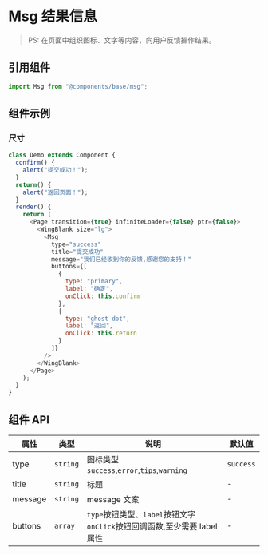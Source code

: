 # Msg 结果信息

> PS: 在页面中组织图标、文字等内容，向用户反馈操作结果。

## 引用组件

```js
import Msg from "@components/base/msg";
```

## 组件示例

### 尺寸

<!--DemoStart-->

```js
class Demo extends Component {
  confirm() {
    alert("提交成功！");
  }
  return() {
    alert("返回页面！");
  }
  render() {
    return (
      <Page transition={true} infiniteLoader={false} ptr={false}>
        <WingBlank size="lg">
          <Msg
            type="success"
            title="提交成功"
            message="我们已经收到你的反馈,感谢您的支持！"
            buttons={[
              {
                type: "primary",
                label: "确定",
                onClick: this.confirm
              },
              {
                type: "ghost-dot",
                label: "返回",
                onClick: this.return
              }
            ]}
          />
        </WingBlank>
      </Page>
    );
  }
}
```

<!--End-->

## 组件 API

| 属性    | 类型     | 说明                                                                     | 默认值    |
| ------- | -------- | ------------------------------------------------------------------------ | --------- |
| type    | `string` | 图标类型 `success`,`error`,`tips`,`warning`                              | `success` |
| title   | `string` | 标题                                                                     | `-`       |
| message | `string` | message 文案                                                             | `-`       |
| buttons | `array`  | `type`按钮类型、`label`按钮文字`onClick`按钮回调函数,至少需要 label 属性 | `-`       |
